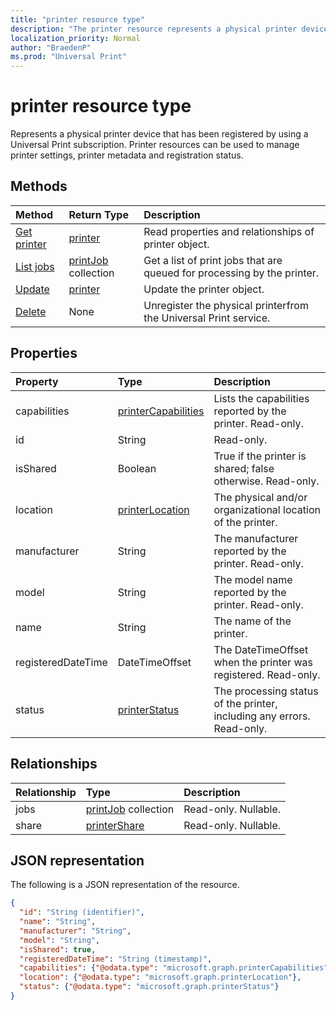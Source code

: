 ```yaml
---
title: "printer resource type"
description: "The printer resource represents a physical printer device that has been registered by using a Universal Print subscription. Printer resources can be used to manage printer settings, printer metadata and registration status."
localization_priority: Normal
author: "BraedenP"
ms.prod: "Universal Print"
---
```


# printer resource type

Represents a physical printer device that has been registered by using a Universal Print subscription. Printer resources can be used to manage printer settings, printer metadata and registration status.

## Methods

| Method       | Return Type | Description |
|:-------------|:------------|:------------|
| [Get printer](../api/printer_get.md) | [printer](printer.md) | Read properties and relationships of printer object. |
| [List jobs](../api/printer_list_jobs.md) | [printJob](printjob.md) collection | Get a list of print jobs that are queued for processing by the printer. |
| [Update](../api/printer_update.md) | [printer](printer.md) | Update the printer object. |
| [Delete](../api/printer_delete.md) | None | Unregister the physical printerfrom the Universal Print service. |

## Properties
| Property     | Type        | Description |
|:-------------|:------------|:------------|
|capabilities|[printerCapabilities](printercapabilities.md)|Lists the capabilities reported by the printer. Read-only.|
|id|String| Read-only.|
|isShared|Boolean|True if the printer is shared; false otherwise. Read-only.|
|location|[printerLocation](printerlocation.md)|The physical and/or organizational location of the printer.|
|manufacturer|String|The manufacturer reported by the printer. Read-only.|
|model|String|The model name reported by the printer. Read-only.|
|name|String|The name of the printer.|
|registeredDateTime|DateTimeOffset|The DateTimeOffset when the printer was registered. Read-only.|
|status|[printerStatus](printerstatus.md)|The processing status of the printer, including any errors. Read-only.|

## Relationships
| Relationship | Type        | Description |
|:-------------|:------------|:------------|
|jobs|[printJob](printjob.md) collection| Read-only. Nullable.|
|share|[printerShare](printershare.md)| Read-only. Nullable.|

## JSON representation

The following is a JSON representation of the resource.

<!-- {
  "blockType": "resource",
  "optionalProperties": [

  ],
  "@odata.type": "microsoft.graph.printer"
}-->

```json
{
  "id": "String (identifier)",
  "name": "String",
  "manufacturer": "String",
  "model": "String",
  "isShared": true,
  "registeredDateTime": "String (timestamp)",
  "capabilities": {"@odata.type": "microsoft.graph.printerCapabilities"},
  "location": {"@odata.type": "microsoft.graph.printerLocation"},
  "status": {"@odata.type": "microsoft.graph.printerStatus"}
}

```

<!-- uuid: 8fcb5dbc-d5aa-4681-8e31-b001d5168d79
2015-10-25 14:57:30 UTC -->
<!-- {
  "type": "#page.annotation",
  "description": "printer resource",
  "keywords": "",
  "section": "documentation",
  "tocPath": ""
}-->